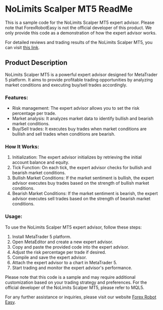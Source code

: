 # NoLimits Scalper MT5 ReadMe

This is a sample code for the NoLimits Scalper MT5 expert advisor. Please note that ForexRobotEasy is not the official developer of this product. We only provide this code as a demonstration of how the expert advisor works.

For detailed reviews and trading results of the NoLimits Scalper MT5, you can visit [this link](https://forexroboteasy.com/forex-robot-review/review-nolimits-scalper-mt5-a-professional-forex-traders-perspective-on-this-powerful-software/).

## Product Description

NoLimits Scalper MT5 is a powerful expert advisor designed for MetaTrader 5 platform. It aims to provide profitable trading opportunities by analyzing market conditions and executing buy/sell trades accordingly.

### Features:
- Risk management: The expert advisor allows you to set the risk percentage per trade.
- Market analysis: It analyzes market data to identify bullish and bearish market conditions.
- Buy/Sell trades: It executes buy trades when market conditions are bullish and sell trades when conditions are bearish.

### How It Works:
1. Initialization: The expert advisor initializes by retrieving the initial account balance and equity.
2. Tick Function: On each tick, the expert advisor checks for bullish and bearish market conditions.
3. Bullish Market Conditions: If the market sentiment is bullish, the expert advisor executes buy trades based on the strength of bullish market conditions.
4. Bearish Market Conditions: If the market sentiment is bearish, the expert advisor executes sell trades based on the strength of bearish market conditions.

### Usage:
To use the NoLimits Scalper MT5 expert advisor, follow these steps:
1. Install MetaTrader 5 platform.
2. Open MetaEditor and create a new expert advisor.
3. Copy and paste the provided code into the expert advisor.
4. Adjust the risk percentage per trade if desired.
5. Compile and save the expert advisor.
6. Attach the expert advisor to a chart in MetaTrader 5.
7. Start trading and monitor the expert advisor's performance.

Please note that this code is a sample and may require additional customization based on your trading strategy and preferences. For the official developer of the NoLimits Scalper MT5, please refer to MQL5.

For any further assistance or inquiries, please visit our website [Forex Robot Easy](https://www.forexroboteasy.com).
